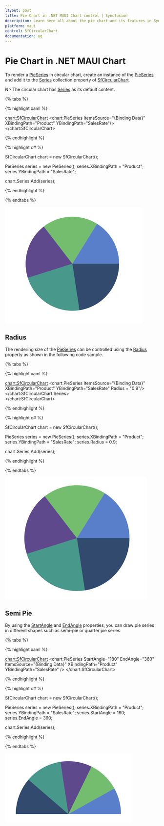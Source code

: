 ```yaml
---
layout: post
title: Pie Chart in .NET MAUI Chart control | Syncfusion
description: Learn here all about the pie chart and its features in Syncfusion .NET MAUI Chart (SfCircularChart) control.
platform: maui
control: SfCircularChart
documentation: ug
---
```


# Pie Chart in .NET MAUI Chart

To render a [PieSeries](https://help.syncfusion.com/cr/maui/Syncfusion.Maui.Charts.PieSeries.html) in circular chart, create an instance of the [PieSeries](https://help.syncfusion.com/cr/maui/Syncfusion.Maui.Charts.PieSeries.html) and add it to the [Series](https://help.syncfusion.com/cr/maui/Syncfusion.Maui.Charts.SfCircularChart.html#Syncfusion_Maui_Charts_SfCircularChart_Series) collection property of [SfCircularChart](https://help.syncfusion.com/cr/maui/Syncfusion.Maui.Charts.SfCircularChart.html).

N> The circular chart has [Series](https://help.syncfusion.com/cr/maui/Syncfusion.Maui.Charts.SfCircularChart.html#Syncfusion_Maui_Charts_SfCircularChart_Series) as its default content.

{% tabs %}

{% highlight xaml %}

<chart:SfCircularChart>
        <chart:PieSeries ItemsSource="{Binding Data}" 
                        XBindingPath="Product" 
                        YBindingPath="SalesRate"/>
</chart:SfCircularChart>

{% endhighlight %}

{% highlight c# %}

SfCircularChart chart = new SfCircularChart();

PieSeries series = new PieSeries();
series.XBindingPath = "Product";
series.YBindingPath = "SalesRate";

chart.Series.Add(series);

{% endhighlight %}

{% endtabs %}

![Pie chart type in MAUI Chart](Chart-Types_images/maui_pie_chart.png)

## Radius

The rendering size of the [PieSeries](https://help.syncfusion.com/cr/maui/Syncfusion.Maui.Charts.PieSeries.html) can be controlled using the [Radius](https://help.syncfusion.com/cr/maui/Syncfusion.Maui.Charts.CircularSeries.html#Syncfusion_Maui_Charts_CircularSeries_Radius) property as shown in the following code sample.

{% tabs %}

{% highlight xaml %}

<chart:SfCircularChart>
    <chart:PieSeries ItemsSource="{Binding Data}" 
                    XBindingPath="Product" 
                    YBindingPath="SalesRate"
                    Radius = "0.9"/>
    </chart:SfCircularChart.Series>            
</chart:SfCircularChart>

{% endhighlight %}

{% highlight c# %}

SfCircularChart chart = new SfCircularChart();

PieSeries series = new PieSeries();
series.XBindingPath = "Product";
series.YBindingPath = "SalesRate";
series.Radius = 0.9;

chart.Series.Add(series);

{% endhighlight %}

{% endtabs %}

![Pie chart with circular coefficient in MAUI Chart](Chart-Types_images/maui_pie_chart_circularcoefficient.png)

## Semi Pie

By using the [StartAngle](https://help.syncfusion.com/cr/maui/Syncfusion.Maui.Charts.CircularSeries.html#Syncfusion_Maui_Charts_CircularSeries_StartAngle) and [EndAngle](https://help.syncfusion.com/cr/maui/Syncfusion.Maui.Charts.CircularSeries.html#Syncfusion_Maui_Charts_CircularSeries_EndAngle) properties, you can draw pie series in different shapes such as semi-pie or quarter pie series.

{% tabs %}

{% highlight xaml %}

<chart:SfCircularChart>
    <chart:PieSeries StartAngle="180" EndAngle="360" ItemsSource="{Binding Data}"  XBindingPath="Product"  YBindingPath="SalesRate" />
</chart:SfCircularChart>

{% endhighlight %}

{% highlight c# %}

SfCircularChart chart = new SfCircularChart();

PieSeries series = new PieSeries();
series.XBindingPath = "Product";
series.YBindingPath = "SalesRate";
series.StartAngle = 180;
series.EndAngle = 360;

chart.Series.Add(series);

{% endhighlight %}

{% endtabs %}

![Semi pie chart in MAUI Chart](Chart-Types_images/maui_semi_pie_chart.png)